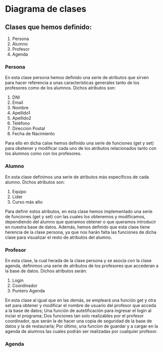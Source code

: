 # Diagrama de clases

## Clases que hemos definido:
1. Persona
2. Alumno
3. Profesor
4. Agenda

### Persona
En esta clase persona hemos definido una serie de atributos que sirven para hacer referencia a unas características generales tanto de los profesores como de los alumnos.
Dichos atributos son:
1. DNI
2. Email
3. Nombre
4. Apellido1
5. Apellido2
6. Teléfono
7. Direccion Postal
8. Fecha de Nacimiento

Para ello en dicha calse hemos definido una serie de funciones (get y set) para obetener y modificar cada uno de los atributos relacionados tanto con los alumnos como con los profesores.

### Alumno
En esta clase definimos una serie de atributos más específicos de cada alumno.
Dichos atributos son:
1. Equipo
2. Líder
3. Curso más alto

Para definir estos atributos, en esta clase hemos implementado una serie de funciones (get y set) con las cuales los obtenemos y modificamos, dependiendo del alumno que queramos obtener o que queramos introducir en nuestra base de datos.
Además, hemos definido que esta clase tiene herencia de la clase persona, ya que nos harán falta las funciones de dicha clase para visualizar el resto de atributos del alumno.

### Profesor
En esta clase, la cual herada de la clase persona y se asocia con la clase agenda, definimos una serie de atributos de los profesores que accederan a la base de datos.
Dichos atributos serán:
1. Login
2. Coordinador
3. Puntero Agenda

En esta clase al igual que en las demás, se empleará una función get y otra set para obtener y modificar el nombre de usuario del profesor que acceda a la base de datos; Una función de autetificación para ingresar el login al inciar el programa; Dos funciones tan solo realizables por el profesor coordinador, que serán la de hacer una copia de seguridad de la base de datos y la de restaurarla; Por último, una funcíon de guardar y a cargar en la agenda de alumnos las cuales podrán ser realizadas por cualquier profesor.

### Agenda
